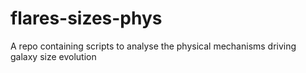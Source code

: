 # flares-sizes-phys
A repo containing scripts to analyse the physical mechanisms driving galaxy size evolution
